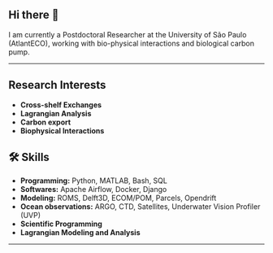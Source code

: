 ## Hi there 👋

I am currently a Postdoctoral Researcher at the University of São Paulo (AtlantECO), working with bio-physical interactions and biological carbon pump.

---

## Research Interests

- **Cross-shelf Exchanges**
- **Lagrangian Analysis**
- **Carbon export**
- **Biophysical Interactions**
 
## 🛠 Skills

- **Programming:** Python, MATLAB, Bash, SQL
- **Softwares:** Apache Airflow, Docker, Django
- **Modeling:** ROMS, Delft3D, ECOM/POM, Parcels, Opendrift
- **Ocean observations:** ARGO, CTD, Satellites, Underwater Vision Profiler (UVP)
- **Scientific Programming**  
- **Lagrangian Modeling and Analysis**

---

<!-- ## 📈 GitHub Stats

![GitHub Stats](https://github-readme-stats.vercel.app/api?username=nilodna&show_icons=true&count_private=true&hide=contribs)
![Top Languages](https://github-readme-stats.vercel.app/api/top-langs/?username=nilodna&layout=compact)

----->
